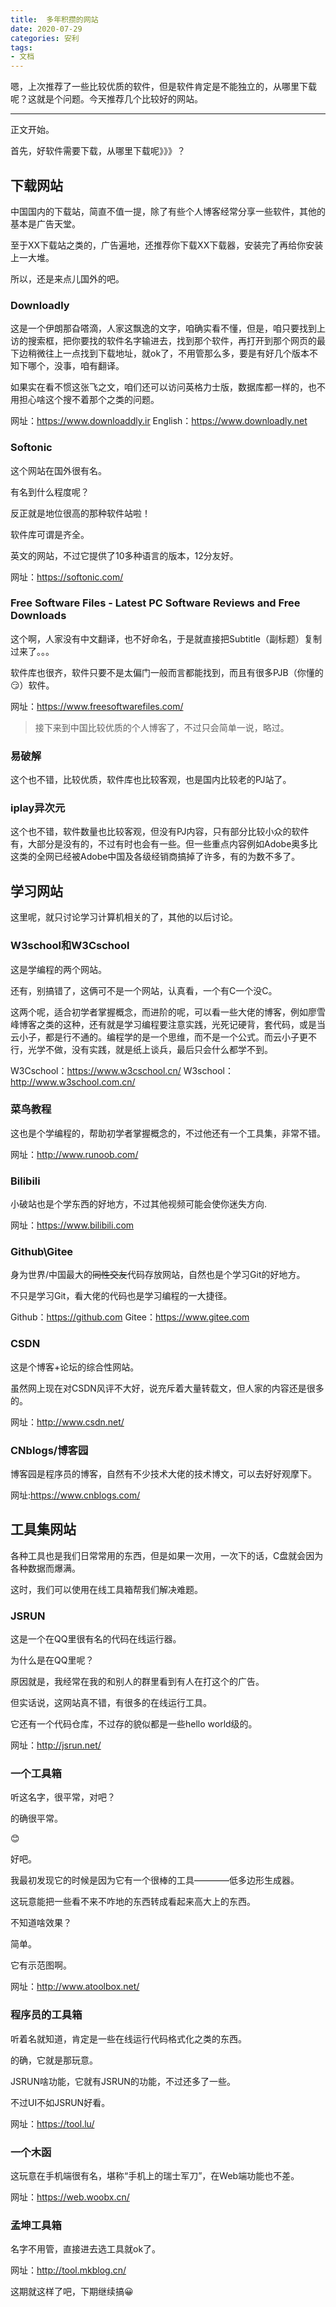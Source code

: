 ```yaml
---
title:  多年积攒的网站
date: 2020-07-29
categories: 安利
tags:
- 文档
---
```


嗯，上次推荐了一些比较优质的软件，但是软件肯定是不能独立的，从哪里下载呢？这就是个问题。今天推荐几个比较好的网站。

<!-- more -->

---
正文开始。

首先，好软件需要下载，从哪里下载呢》》》？

## 下载网站

中国国内的下载站，简直不值一提，除了有些个人博客经常分享一些软件，其他的基本是广告天堂。

至于XX下载站之类的，广告遍地，还推荐你下载XX下载器，安装完了再给你安装上一大堆。

所以，还是来点儿国外的吧。

### Downloadly

这是一个伊朗那旮嗒滴，人家这飘逸的文字，咱确实看不懂，但是，咱只要找到上访的搜索框，把你要找的软件名字输进去，找到那个软件，再打开到那个网页的最下边稍微往上一点找到下载地址，就ok了，不用管那么多，要是有好几个版本不知下哪个，没事，咱有翻译。

如果实在看不惯这张飞之文，咱们还可以访问英格力士版，数据库都一样的，也不用担心啥这个搜不着那个之类的问题。

网址：https://www.downloaddly.ir
English：https://www.downloadly.net

### Softonic

这个网站在国外很有名。

有名到什么程度呢？

反正就是地位很高的那种软件站啦！

软件库可谓是齐全。

英文的网站，不过它提供了10多种语言的版本，12分友好。

网址：https://softonic.com/

### Free Software Files - Latest PC Software Reviews and Free Downloads

这个啊，人家没有中文翻译，也不好命名，于是就直接把Subtitle（副标题）复制过来了。。。

软件库也很齐，软件只要不是太偏门一般而言都能找到，而且有很多PJB（你懂的😏）软件。

网址：https://www.freesoftwarefiles.com/



<blockquote>接下来到中国比较优质的个人博客了，不过只会简单一说，略过。</blockquote>

### 易破解

这个也不错，比较优质，软件库也比较客观，也是国内比较老的PJ站了。

### iplay异次元

这个也不错，软件数量也比较客观，但没有PJ内容，只有部分比较小众的软件有，大部分是没有的，不过有时也会有一些。但一些重点内容例如Adobe奥多比这类的全网已经被Adobe中国及各级经销商搞掉了许多，有的为数不多了。

## 学习网站

这里呢，就只讨论学习计算机相关的了，其他的以后讨论。

### W3school和W3Cschool

这是学编程的两个网站。

还有，别搞错了，这俩可不是一个网站，认真看，一个有C一个没C。

这两个呢，适合初学者掌握概念，而进阶的呢，可以看一些大佬的博客，例如廖雪峰博客之类的这种，还有就是学习编程要注意实践，光死记硬背，套代码，或是当云小子，都是行不通的。编程学的是一个思维，而不是一个公式。而云小子更不行，光学不做，没有实践，就是纸上谈兵，最后只会什么都学不到。

W3Cschool：https://www.w3cschool.cn/
W3school：http://www.w3school.com.cn/

### 菜鸟教程

这也是个学编程的，帮助初学者掌握概念的，不过他还有一个工具集，非常不错。

网址：http://www.runoob.com/

### Bilibili

小破站也是个学东西的好地方，不过其他视频可能会使你迷失方向.

网址：https://www.bilibili.com

### Github\Gitee

身为世界/中国最大的<s>同性交友</s>代码存放网站，自然也是个学习Git的好地方。

不只是学习Git，看大佬的代码也是学习编程的一大捷径。

Github：https://github.com
Gitee：https://www.gitee.com
### CSDN

这是个博客+论坛的综合性网站。

虽然网上现在对CSDN风评不大好，说充斥着大量转载文，但人家的内容还是很多的。

网址：http://www.csdn.net/

### CNblogs/博客园

博客园是程序员的博客，自然有不少技术大佬的技术博文，可以去好好观摩下。

网址:https://www.cnblogs.com/

## 工具集网站

各种工具也是我们日常常用的东西，但是如果一次用，一次下的话，C盘就会因为各种数据而爆满。

这时，我们可以使用在线工具箱帮我们解决难题。

### JSRUN

这是一个在QQ里很有名的代码在线运行器。

为什么是在QQ里呢？

原因就是，我经常在我的和别人的群里看到有人在打这个的广告。

但实话说，这网站真不错，有很多的在线运行工具。

它还有一个代码仓库，不过存的貌似都是一些hello world级的。

网址：http://jsrun.net/

### 一个工具箱

听这名字，很平常，对吧？

的确很平常。

😊

好吧。

我最初发现它的时候是因为它有一个很棒的工具————低多边形生成器。

这玩意能把一些看不来不咋地的东西转成看起来高大上的东西。

不知道啥效果？

简单。

它有示范图啊。

网址：http://www.atoolbox.net/

### 程序员的工具箱

听着名就知道，肯定是一些在线运行代码格式化之类的东西。

的确，它就是那玩意。

JSRUN啥功能，它就有JSRUN的功能，不过还多了一些。

不过UI不如JSRUN好看。

网址：https://tool.lu/

### 一个木函

这玩意在手机端很有名，堪称“手机上的瑞士军刀”，在Web端功能也不差。

网址：https://web.woobx.cn/

### 孟坤工具箱

名字不用管，直接进去选工具就ok了。

网址：http://tool.mkblog.cn/


这期就这样了吧，下期继续搞😀
